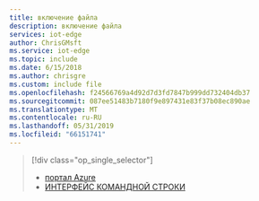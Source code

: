 ```yaml
---
title: включение файла
description: включение файла
services: iot-edge
author: ChrisGMsft
ms.service: iot-edge
ms.topic: include
ms.date: 6/15/2018
ms.author: chrisgre
ms.custom: include file
ms.openlocfilehash: f24566769a4d92d7d3fd7847b999dd732404db37
ms.sourcegitcommit: 087ee51483b7180f9e897431e83f37b08ec890ae
ms.translationtype: MT
ms.contentlocale: ru-RU
ms.lasthandoff: 05/31/2019
ms.locfileid: "66151741"
---
```

> [!div class="op_single_selector"]
> * [портал Azure](../articles/iot-edge/how-to-deploy-monitor.md)
> * [ИНТЕРФЕЙС КОМАНДНОЙ СТРОКИ](../articles/iot-edge/how-to-deploy-monitor-cli.md)

